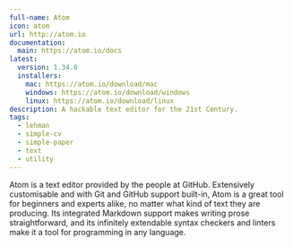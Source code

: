 ```yaml
---
full-name: Atom
icon: atom
url: http://atom.io
documentation: 
  main: https://atom.io/docs
latest:
  version: 1.34.0
  installers:
    mac: https://atom.io/download/mac
    windows: https://atom.io/download/windows
    linux: https://atom.io/download/linux
description: A hackable text editor for the 21st Century.
tags:
  - lehman
  - simple-cv
  - simple-paper
  - text
  - utility
---
```


Atom is a text editor provided by the people at GitHub. Extensively
customisable and with Git and GitHub support built-in, Atom is a great tool
for beginners and experts alike, no matter what kind of text they are
producing. Its integrated Markdown support makes writing prose
straightforward, and its infinitely extendable syntax checkers and linters
make it a tool for programming in any language.
